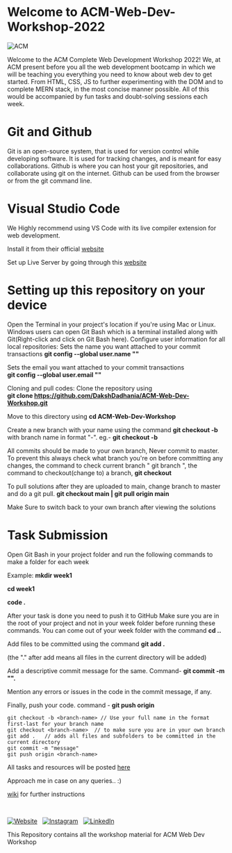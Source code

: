 # Welcome to ACM-Web-Dev-Workshop-2022
![ACM](https://dl.acm.org/specs/products/acm/releasedAssets/images/acm-logo-1.png)


Welcome to the ACM Complete Web Development Workshop 2022! We, at ACM present before you all the web development bootcamp in which we will be teaching you everything you need to know about web dev to get started.  From HTML, CSS, JS to further experimenting with the DOM and to complete MERN stack, in the most concise manner possible. All of this would be accompanied by fun tasks and doubt-solving sessions each week.


# Git and Github
Git is an open-source system, that is used for version control while developing software. It is used for tracking changes, and is meant for easy collaborations.
Github is where you can host your git repositories, and collaborate using git on the internet. Github can be used from the browser or from the git command line.

# Visual Studio Code
We Highly recommend using VS Code with its live compiler extension for web development.

Install it from their official [website](https://code.visualstudio.com/)

Set up Live Server by going through this [website](https://www.freecodecamp.org/news/vscode-live-server-auto-refresh-browser/)

# Setting up this repository on your device

Open the Terminal in your project's location if you're using Mac or Linux. Windows users can open Git Bash which is a terminal installed along with Git(Right-click and click on Git Bash here).
Configure user information for all local repositories:
Sets the name you want attached to your commit transactions 
**git config --global user.name "<name>"**

Sets the email you want attached to your commit transactions   
**git config --global user.email "<email address>"**

Cloning and pull codes:
Clone the repository using  
**git clone https://github.com/DakshDadhania/ACM-Web-Dev-Workshop.git** 

Move to this directory using 
**cd ACM-Web-Dev-Workshop**

Create a new branch with your name using the command 
**git checkout -b <branch-name>**
with branch name in format "-". eg.- 
**git checkout -b <your-name-here>**  

All commits should be made to your own branch, Never commit to master. To prevent this always check what branch you're on before committing any changes, the command to check current branch "  git branch  ", the command to checkout(change to) a branch, 
**git checkout <branch-name>**

To pull solutions after they are uploaded to main, change branch to master and do a git pull.
**git checkout main  |  git pull origin main**

Make Sure to switch back to your own branch after viewing the solutions

# Task Submission
Open Git Bash in your project folder and run the following commands to make a folder for each week

Example:
**mkdir week1**

**cd week1**

**code .**

After your task is done you need to push it to GitHub
Make sure you are in the root of your project and not in your week folder before running these commands. You can come out of your week folder with the command
**cd ..**

Add files to be committed using the command 
    **git add .** 

(the "." after add means all files in the current directory will be added)

Add a descriptive commit message for the same. Command- 
    **git commit -m "<message>".**

Mention any errors or issues in the code in the commit message, if any.

Finally, push your code. command - 
    **git push origin <branch-name>**

    git checkout -b <branch-name> // Use your full name in the format first-last for your branch name
    git checkout <branch-name>	// to make sure you are in your own branch
    git add .	// adds all files and subfolders to be committed in the current directory
    git commit -m "message"
    git push origin <branch-name>

All tasks and resources will be posted [here](https://github.com/DakshDadhania/ACM-Web-Dev-Workshop/)

Approach me in case on any queries.. :)







[wiki](https://github.com/DakshDadhania/ACM-Web-Dev-Workshop/) for further instructions

<br>

[![Website](https://img.shields.io/badge/ACM_Website-5237B5?style=for-the-badge&logo=About.ACM&logoColor=white)](https://manipal.acm.org/) &nbsp;
[![Instagram](https://img.shields.io/badge/ACM-Manipal-%23E4405F.svg?style=for-the-badge&logo=Instagram&logoColor=white)](https://www.instagram.com/acm_manipal/?hl=en) &nbsp;
[![LinkedIn](https://img.shields.io/badge/linkedin-%230077B5.svg?style=for-the-badge&logo=linkedin&logoColor=white)](https://www.linkedin.com/school/acm-manipal/) &nbsp;









This Repository contains all the workshop material for ACM Web Dev Workshop

